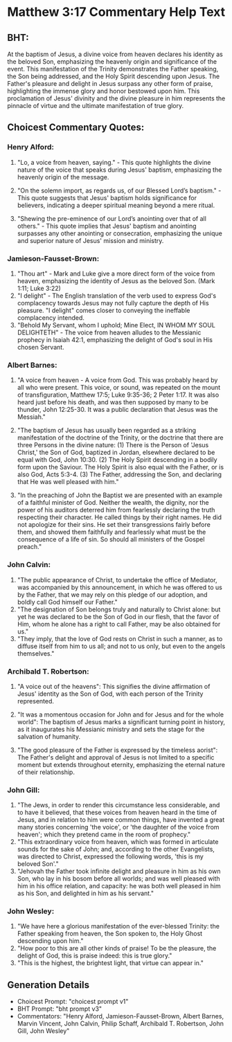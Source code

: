 # Matthew 3:17 Commentary Help Text

## BHT:
At the baptism of Jesus, a divine voice from heaven declares his identity as the beloved Son, emphasizing the heavenly origin and significance of the event. This manifestation of the Trinity demonstrates the Father speaking, the Son being addressed, and the Holy Spirit descending upon Jesus. The Father's pleasure and delight in Jesus surpass any other form of praise, highlighting the immense glory and honor bestowed upon him. This proclamation of Jesus' divinity and the divine pleasure in him represents the pinnacle of virtue and the ultimate manifestation of true glory.

## Choicest Commentary Quotes:
### Henry Alford:
1. "Lo, a voice from heaven, saying." - This quote highlights the divine nature of the voice that speaks during Jesus' baptism, emphasizing the heavenly origin of the message.

2. "On the solemn import, as regards us, of our Blessed Lord’s baptism." - This quote suggests that Jesus' baptism holds significance for believers, indicating a deeper spiritual meaning beyond a mere ritual.

3. "Shewing the pre-eminence of our Lord’s anointing over that of all others." - This quote implies that Jesus' baptism and anointing surpasses any other anointing or consecration, emphasizing the unique and superior nature of Jesus' mission and ministry.

### Jamieson-Fausset-Brown:
1. "Thou art" - Mark and Luke give a more direct form of the voice from heaven, emphasizing the identity of Jesus as the beloved Son. (Mark 1:11; Luke 3:22)
2. "I delight" - The English translation of the verb used to express God's complacency towards Jesus may not fully capture the depth of His pleasure. "I delight" comes closer to conveying the ineffable complacency intended. 
3. "Behold My Servant, whom I uphold; Mine Elect, IN WHOM MY SOUL DELIGHTETH" - The voice from heaven alludes to the Messianic prophecy in Isaiah 42:1, emphasizing the delight of God's soul in His chosen Servant.

### Albert Barnes:
1. "A voice from heaven - A voice from God. This was probably heard by all who were present. This voice, or sound, was repeated on the mount of transfiguration, Matthew 17:5; Luke 9:35-36; 2 Peter 1:17. It was also heard just before his death, and was then supposed by many to be thunder, John 12:25-30. It was a public declaration that Jesus was the Messiah."

2. "The baptism of Jesus has usually been regarded as a striking manifestation of the doctrine of the Trinity, or the doctrine that there are three Persons in the divine nature: (1) There is the Person of 'Jesus Christ,' the Son of God, baptized in Jordan, elsewhere declared to be equal with God, John 10:30. (2) The Holy Spirit descending in a bodily form upon the Saviour. The Holy Spirit is also equal with the Father, or is also God, Acts 5:3-4. (3) The Father, addressing the Son, and declaring that He was well pleased with him."

3. "In the preaching of John the Baptist we are presented with an example of a faithful minister of God. Neither the wealth, the dignity, nor the power of his auditors deterred him from fearlessly declaring the truth respecting their character. He called things by their right names. He did not apologize for their sins. He set their transgressions fairly before them, and showed them faithfully and fearlessly what must be the consequence of a life of sin. So should all ministers of the Gospel preach."

### John Calvin:
1. "The public appearance of Christ, to undertake the office of Mediator, was accompanied by this announcement, in which he was offered to us by the Father, that we may rely on this pledge of our adoption, and boldly call God himself our Father."
2. "The designation of Son belongs truly and naturally to Christ alone: but yet he was declared to be the Son of God in our flesh, that the favor of Him, whom he alone has a right to call Father, may be also obtained for us."
3. "They imply, that the love of God rests on Christ in such a manner, as to diffuse itself from him to us all; and not to us only, but even to the angels themselves."

### Archibald T. Robertson:
1. "A voice out of the heavens": This signifies the divine affirmation of Jesus' identity as the Son of God, with each person of the Trinity represented. 

2. "It was a momentous occasion for John and for Jesus and for the whole world": The baptism of Jesus marks a significant turning point in history, as it inaugurates his Messianic ministry and sets the stage for the salvation of humanity. 

3. "The good pleasure of the Father is expressed by the timeless aorist": The Father's delight and approval of Jesus is not limited to a specific moment but extends throughout eternity, emphasizing the eternal nature of their relationship.

### John Gill:
1. "The Jews, in order to render this circumstance less considerable, and to have it believed, that these voices from heaven heard in the time of Jesus, and in relation to him were common things, have invented a great many stories concerning 'the voice', or 'the daughter of the voice from heaven'; which they pretend came in the room of prophecy."
2. "This extraordinary voice from heaven, which was formed in articulate sounds for the sake of John; and, according to the other Evangelists, was directed to Christ, expressed the following words, 'this is my beloved Son'."
3. "Jehovah the Father took infinite delight and pleasure in him as his own Son, who lay in his bosom before all worlds; and was well pleased with him in his office relation, and capacity: he was both well pleased in him as his Son, and delighted in him as his servant."

### John Wesley:
1. "We have here a glorious manifestation of the ever-blessed Trinity: the Father speaking from heaven, the Son spoken to, the Holy Ghost descending upon him."
2. "How poor to this are all other kinds of praise! To be the pleasure, the delight of God, this is praise indeed: this is true glory."
3. "This is the highest, the brightest light, that virtue can appear in."


## Generation Details
- Choicest Prompt: "choicest prompt v1"
- BHT Prompt: "bht prompt v3"
- Commentators: "Henry Alford, Jamieson-Fausset-Brown, Albert Barnes, Marvin Vincent, John Calvin, Philip Schaff, Archibald T. Robertson, John Gill, John Wesley"
